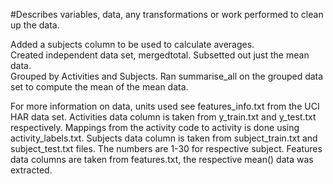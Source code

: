 #Describes variables, data, any transformations or work performed to clean up the data.

Added a subjects column to be used to calculate averages.  
Created independent data set, mergedtotal.
Subsetted out just the mean data.  
Grouped by Activities and Subjects.
Ran summarise_all on the grouped data set to compute the mean of the mean data.  

For more information on data, units used see features_info.txt from the UCI HAR data set. 
Activities data column is taken from y_train.txt and y_test.txt respectively.  Mappings from the activity code to activity is done using activity_labels.txt.
Subjects data column is taken from subject_train.txt and subject_test.txt files.  The numbers are 1-30 for respective subject. 
Features data columns are taken from features.txt, the respective mean() data was extracted.  

